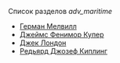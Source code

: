 Список разделов *adv_maritime*

* [Герман Мелвилл](/books/adv_maritime/Герман%20Мелвилл)
* [Джеймс Фенимор Купер](/books/adv_maritime/Джеймс%20Фенимор%20Купер)
* [Джек Лондон](/books/adv_maritime/Джек%20Лондон)
* [Редьярд Джозеф Киплинг](/books/adv_maritime/Редьярд%20Джозеф%20Киплинг)
